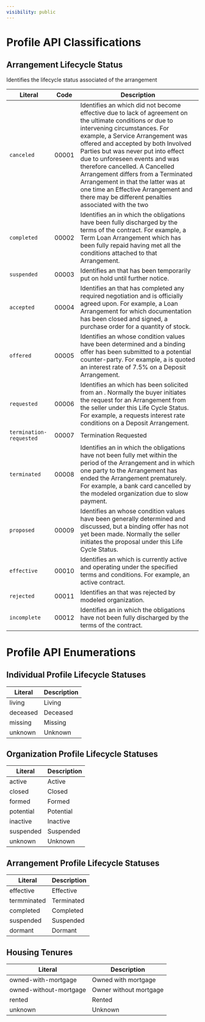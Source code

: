 ```yaml
---
visibility: public
---
```

Profile API Classifications
===============

Arrangement Lifecycle Status
--------------
Identifies the lifecycle status associated of the arrangement

Literal 				    | Code 	| Description
----------------------------|-------|------------------------
`canceled`					| 00001 | Identifies an <Arrangement> which did not become effective due to lack of agreement on the ultimate conditions or due to intervening circumstances.  For example, a Service Arrangement was offered and accepted by both Involved Parties but was never put into effect due to unforeseen events and was therefore cancelled. A Cancelled Arrangement differs from a Terminated Arrangement in that the latter was at one time an Effective Arrangement and there may be different penalties associated with the two
`completed`					| 00002 | Identifies an <Arrangement> in which the obligations have been fully discharged by the terms of the contract.     For example, a Term Loan Arrangement which has been fully repaid having met all the conditions attached to that Arrangement.
`suspended`					| 00003 | Identifies an <Arrangement> that has been temporarily put on hold until further notice.
`accepted`					| 00004 | Identifies an <Arrangement> that has completed any required negotiation and is officially agreed upon.  For example, a Loan Arrangement for which documentation has been closed and signed, a purchase order for a quantity of stock.
`offered`					| 00005 | Identifies an <Arrangement> whose condition values have been determined and a binding offer has been submitted to a potential counter-party.  For example, a <Customer> is quoted an interest rate of 7.5% on a Deposit Arrangement.
`requested`					| 00006 | Identifies an <Arrangement> which has been solicited from an <Involved Party>. Normally the buyer initiates the request for an Arrangement from the seller under this Life Cycle Status.  For example, a <Customer> requests interest rate conditions on a Deposit Arrangement.
`termination-requested`		| 00007 | Termination Requested
`terminated`				| 00008 | Identifies an <Arrangement> in which the obligations have not been fully met within the period of the Arrangement and in which one party to the Arrangement has ended the Arrangement prematurely.  For example, a bank card cancelled by the modeled organization due to slow payment.
`proposed`					| 00009 | Identifies an <Arrangement> whose condition values have been generally determined and discussed, but a binding offer has not yet been made.  Normally the seller initiates the proposal under this Life Cycle Status.
`effective`					| 00010 | Identifies an <Arrangement> which is currently active and operating under the specified terms and conditions.  For example, an active contract.
`rejected`					| 00011 | Identifies an <Arrangement> that was rejected by modeled organization.
`incomplete`				| 00012 | Identifies an <Arrangement> in which the obligations have not been fully discharged by the terms of the contract.

Profile API Enumerations
===============

Individual Profile Lifecycle Statuses
----

Literal			| Description
------------|------------------------
living      | Living
deceased    | Deceased
missing     | Missing
unknown     | Unknown

Organization Profile Lifecycle Statuses
----

Literal					| Description
----------------|------------------------
active | Active
closed | Closed
formed | Formed
potential | Potential
inactive | Inactive
suspended | Suspended
unknown | Unknown

Arrangement Profile Lifecycle Statuses
----

Literal					| Description
----------------|------------------------
effective | Effective
termminated | Terminated
completed | Completed
suspended | Suspended
dormant | Dormant

Housing Tenures
----

Literal					| Description
----------------|------------------------
owned-with-mortgage | Owned with mortgage
owned-without-mortgage | Owner without mortgage
rented | Rented
unknown | Unknown
